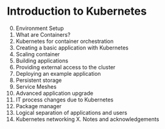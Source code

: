 # Introduction to Kubernetes

0. Environment Setup
1. What are Containers?
2. Kubernetes for container orchestration
3. Creating a basic application with Kubernetes
4. Scaling container
5. Building applications
6. Providing external access to the cluster
7. Deploying an example application
8. Persistent storage
9. Service Meshes
10. Advanced application upgrade
11. IT process changes due to Kubernetes
12. Package manager
13. Logical separation of applications and users
14. Kubernetes networking
X. Notes and acknowledgements
